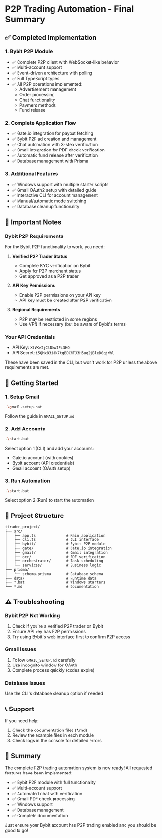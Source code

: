 # P2P Trading Automation - Final Summary

## ✅ Completed Implementation

### 1. **Bybit P2P Module**
- ✅ Complete P2P client with WebSocket-like behavior
- ✅ Multi-account support
- ✅ Event-driven architecture with polling
- ✅ Full TypeScript types
- ✅ All P2P operations implemented:
  - Advertisement management
  - Order processing
  - Chat functionality
  - Payment methods
  - Fund release

### 2. **Complete Application Flow**
- ✅ Gate.io integration for payout fetching
- ✅ Bybit P2P ad creation and management
- ✅ Chat automation with 3-step verification
- ✅ Gmail integration for PDF check verification
- ✅ Automatic fund release after verification
- ✅ Database management with Prisma

### 3. **Additional Features**
- ✅ Windows support with multiple starter scripts
- ✅ Gmail OAuth2 setup with detailed guide
- ✅ Interactive CLI for account management
- ✅ Manual/automatic mode switching
- ✅ Database cleanup functionality

## 📝 Important Notes

### Bybit P2P Requirements
For the Bybit P2P functionality to work, you need:

1. **Verified P2P Trader Status**
   - Complete KYC verification on Bybit
   - Apply for P2P merchant status
   - Get approved as a P2P trader

2. **API Key Permissions**
   - Enable P2P permissions on your API key
   - API key must be created after P2P verification

3. **Regional Requirements**
   - P2P may be restricted in some regions
   - Use VPN if necessary (but be aware of Bybit's terms)

### Your API Credentials
- API Key: `XfWKvIjClDkwIFi3HO`
- API Secret: `i5QMx83i8k7tgBDCMFJ3H5uq2jBleD0qjWhl`

These have been saved in the CLI, but won't work for P2P unless the above requirements are met.

## 🚀 Getting Started

### 1. Setup Gmail
```bash
.\gmail-setup.bat
```
Follow the guide in `GMAIL_SETUP.md`

### 2. Add Accounts
```bash
.\start.bat
```
Select option 1 (CLI) and add your accounts:
- Gate.io account (with cookies)
- Bybit account (API credentials)
- Gmail account (OAuth setup)

### 3. Run Automation
```bash
.\start.bat
```
Select option 2 (Run) to start the automation

## 📁 Project Structure

```
itrader_project/
├── src/
│   ├── app.ts              # Main application
│   ├── cli.ts              # CLI interface
│   ├── bybit/              # Bybit P2P module
│   ├── gate/               # Gate.io integration
│   ├── gmail/              # Gmail integration
│   ├── ocr/                # PDF verification
│   ├── orchestrator/       # Task scheduling
│   └── services/           # Business logic
├── prisma/
│   └── schema.prisma       # Database schema
├── data/                   # Runtime data
├── *.bat                   # Windows starters
└── *.md                    # Documentation
```

## ⚠️ Troubleshooting

### Bybit P2P Not Working
1. Check if you're a verified P2P trader on Bybit
2. Ensure API key has P2P permissions
3. Try using Bybit's web interface first to confirm P2P access

### Gmail Issues
1. Follow `GMAIL_SETUP.md` carefully
2. Use incognito window for OAuth
3. Complete process quickly (codes expire)

### Database Issues
Use the CLI's database cleanup option if needed

## 📞 Support

If you need help:
1. Check the documentation files (*.md)
2. Review the example files in each module
3. Check logs in the console for detailed errors

## 🎉 Summary

The complete P2P trading automation system is now ready! All requested features have been implemented:

- ✅ Bybit P2P module with full functionality
- ✅ Multi-account support
- ✅ Automated chat with verification
- ✅ Gmail PDF check processing  
- ✅ Windows support
- ✅ Database management
- ✅ Complete documentation

Just ensure your Bybit account has P2P trading enabled and you should be good to go!
